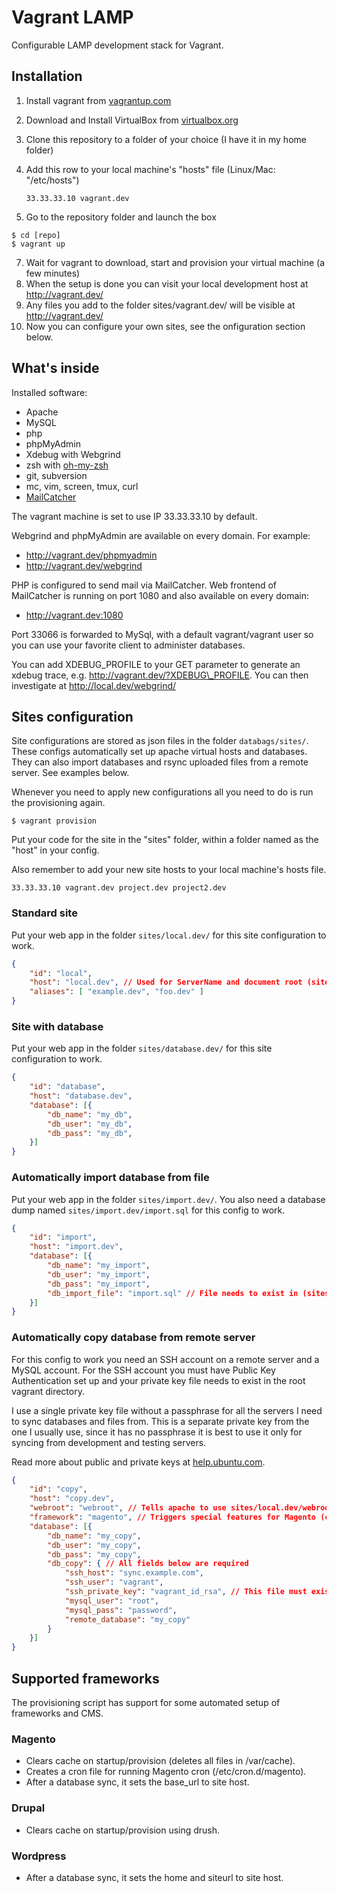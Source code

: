 # Vagrant LAMP

Configurable LAMP development stack for Vagrant.

## Installation

1. Install vagrant from [vagrantup.com](http://vagrantup.com/)
2. Download and Install VirtualBox from [virtualbox.org](http://www.virtualbox.org/)
3. Clone this repository to a folder of your choice (I have it in my home folder)
5. Add this row to your local machine's "hosts" file (Linux/Mac: "/etc/hosts")<br>

    ```33.33.33.10 vagrant.dev```

6. Go to the repository folder and launch the box
  
  ```
  $ cd [repo]
  $ vagrant up
  ```
7. Wait for vagrant to download, start and provision your virtual machine (a few minutes)
8. When the setup is done you can visit your local development host at http://vagrant.dev/
9. Any files you add to the folder sites/vagrant.dev/ will be visible at http://vagrant.dev/
10. Now you can configure your own sites, see the onfiguration section below.

## What's inside

Installed software:

* Apache
* MySQL
* php
* phpMyAdmin
* Xdebug with Webgrind
* zsh with [oh-my-zsh](https://github.com/robbyrussell/oh-my-zsh)
* git, subversion
* mc, vim, screen, tmux, curl
* [MailCatcher](http://mailcatcher.me/)

The vagrant machine is set to use IP 33.33.33.10 by default.

Webgrind and phpMyAdmin are available on every domain. For example:

* http://vagrant.dev/phpmyadmin
* http://vagrant.dev/webgrind

PHP is configured to send mail via MailCatcher. Web frontend of MailCatcher is running on port 1080 and also available on every domain:

* http://vagrant.dev:1080

Port 33066 is forwarded to MySql, with a default vagrant/vagrant user so you can use your favorite client to administer databases.

You can add XDEBUG\_PROFILE to your GET parameter to generate an xdebug trace, e.g. http://vagrant.dev/?XDEBUG\_PROFILE. You can then investigate at http://local.dev/webgrind/


## Sites configuration

Site configurations are stored as json files in the folder ```databags/sites/```. These configs automatically set up apache virtual hosts and databases. They can also import databases and rsync uploaded files from a remote server. See examples below.

Whenever you need to apply new configurations all you need to do is run the provisioning again.

    $ vagrant provision

Put your code for the site in the "sites" folder, within a folder named as the "host" in your config.

Also remember to add your new site hosts to your local machine's hosts file.

    33.33.33.10 vagrant.dev project.dev project2.dev


### Standard site

Put your web app in the folder ```sites/local.dev/``` for this site configuration to work.

```json
{
	"id": "local",
	"host": "local.dev", // Used for ServerName and document root (sites/local.dev)
	"aliases": [ "example.dev", "foo.dev" ]
}
```

### Site with database

Put your web app in the folder ```sites/database.dev/``` for this site configuration to work.

```json
{
	"id": "database",
	"host": "database.dev",
	"database": [{
		"db_name": "my_db",
		"db_user": "my_db",
		"db_pass": "my_db",
	}]
}
```

### Automatically import database from file

Put your web app in the folder ```sites/import.dev/```. You also need a database dump named ```sites/import.dev/import.sql``` for this config to work.

```json
{
	"id": "import",
	"host": "import.dev",
	"database": [{
		"db_name": "my_import",
		"db_user": "my_import",
		"db_pass": "my_import",
		"db_import_file": "import.sql" // File needs to exist in (sites/import.dev)
	}]
}
```

### Automatically copy database from remote server

For this config to work you need an SSH account on a remote server and a MySQL account. For the SSH account you must have Public Key Authentication set up and your private key file needs to exist in the root vagrant directory.

I use a single private key file without a passphrase for all the servers I need to sync databases and files from. This is a separate private key from the one I usually use, since it has no passphrase it is best to use it only for syncing from development and testing servers.

Read more about public and private keys at [help.ubuntu.com](https://help.ubuntu.com/community/SSH/OpenSSH/Keys).

```json
{
	"id": "copy",
	"host": "copy.dev",
	"webroot": "webroot", // Tells apache to use sites/local.dev/webroot as DocumentRoot.
	"framework": "magento", // Triggers special features for Magento (clear cache, cronjob). 
	"database": [{
		"db_name": "my_copy",
		"db_user": "my_copy",
		"db_pass": "my_copy",
		"db_copy": { // All fields below are required
			"ssh_host": "sync.example.com",
			"ssh_user": "vagrant",
			"ssh_private_key": "vagrant_id_rsa", // This file must exist in vagrant root.
			"mysql_user": "root",
			"mysql_pass": "password",
			"remote_database": "my_copy"
		}
	}]
}
```

## Supported frameworks

The provisioning script has support for some automated setup of frameworks and CMS.

### Magento
- Clears cache on startup/provision (deletes all files in /var/cache).
- Creates a cron file for running Magento cron (/etc/cron.d/magento).
- After a database sync, it sets the base_url to site host.

### Drupal
- Clears cache on startup/provision using drush.

### Wordpress
- After a database sync, it sets the home and siteurl to site host.
